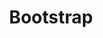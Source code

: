 ---
images:
- getbootstrap-icon.svg
- getbootstrap-ar21.svg
- getbootstrap-120x60.png
layout: default
title: Bootstrap
website: http://getbootstrap.com/
---